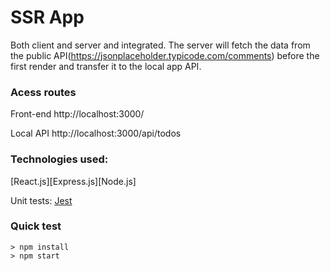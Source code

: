 # SSR App
Both client and server and integrated. The server will fetch the data from the public API(https://jsonplaceholder.typicode.com/comments) before the first render and transfer it to the local app API. 

### Acess routes
Front-end
http://localhost:3000/

Local API
http://localhost:3000/api/todos

### Technologies used:
[React.js][Express.js][Node.js]

Unit tests: [Jest](https://jestjs.io/)

### Quick test
```
> npm install
> npm start
```
